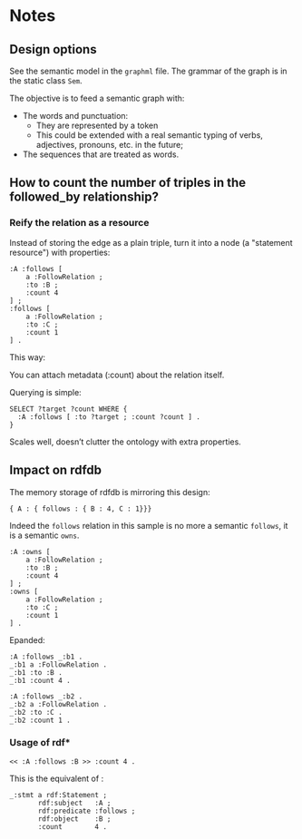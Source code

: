 # Notes

## Design options

See the semantic model in the `graphml` file. The grammar of the graph is in the static class `Sem`.

The objective is to feed a semantic graph with:

* The words and punctuation:
    * They are represented by a token 
    * This could be extended with a real semantic typing of verbs, adjectives, pronouns, etc. in the future;
* The sequences that are treated as words.

## How to count the number of triples in the followed_by relationship?

### Reify the relation as a resource

Instead of storing the edge as a plain triple, turn it into a node (a "statement resource") with properties:

```
:A :follows [
    a :FollowRelation ;
    :to :B ;
    :count 4
] ;
:follows [
    a :FollowRelation ;
    :to :C ;
    :count 1
] .
```

This way:

You can attach metadata (:count) about the relation itself.

Querying is simple:

```
SELECT ?target ?count WHERE {
  :A :follows [ :to ?target ; :count ?count ] .
}
```

Scales well, doesn’t clutter the ontology with extra properties.

## Impact on rdfdb

The memory storage of rdfdb is mirroring this design:

```
{ A : { follows : { B : 4, C : 1}}}
```

Indeed the `follows` relation in this sample is no more a semantic `follows`, it is a semantic `owns`.

```
:A :owns [
    a :FollowRelation ;
    :to :B ;
    :count 4
] ;
:owns [
    a :FollowRelation ;
    :to :C ;
    :count 1
] .
```

Epanded:

```
:A :follows _:b1 .
_:b1 a :FollowRelation .
_:b1 :to :B .
_:b1 :count 4 .

:A :follows _:b2 .
_:b2 a :FollowRelation .
_:b2 :to :C .
_:b2 :count 1 .
```

### Usage of rdf*

```
<< :A :follows :B >> :count 4 .
```

This is the equivalent of :

```
_:stmt a rdf:Statement ;
       rdf:subject   :A ;
       rdf:predicate :follows ;
       rdf:object    :B ;
       :count        4 .
```

